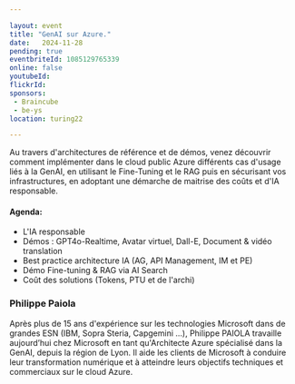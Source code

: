 ```yaml
---

layout: event
title: "GenAI sur Azure."
date:   2024-11-28
pending: true
eventbriteId: 1085129765339
online: false
youtubeId: 
flickrId:
sponsors:
 - Braincube
 - be-ys
location: turing22

---
```



Au travers d'architectures de référence et de démos, venez découvrir comment implémenter dans le cloud public Azure différents cas d'usage liés à la GenAI, en utilisant le Fine-Tuning et le RAG puis en sécurisant vos infrastructures, en adoptant une démarche de maitrise des coûts et d'IA responsable.

#### Agenda:

* L'IA responsable
* Démos : GPT4o-Realtime, Avatar virtuel, Dall-E, Document & vidéo translation
* Best practice architecture IA (AG, API Management, IM et PE)
* Démo Fine-tuning & RAG via AI Search
* Coût des solutions (Tokens, PTU et de l'archi)


### Philippe Paiola

Après plus de 15 ans d'expérience sur les technologies Microsoft dans de grandes ESN (IBM, Sopra Steria, Capgemini ...), Philippe PAIOLA travaille aujourd’hui chez Microsoft en tant qu'Architecte Azure spécialisé dans la GenAI, depuis la région de Lyon. Il aide les clients de Microsoft à conduire leur transformation numérique et à atteindre leurs objectifs techniques et commerciaux sur le cloud Azure.